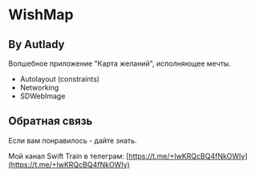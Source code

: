 # WishMap

## By Autlady

Волшебное приложение "Карта желаний", исполняющее мечты. 

* Autolayout (constraints)
* Networking
* SDWebImage


## Обратная связь

Если вам понравилось - дайте знать.

Мой канал Swift Train в телеграм: [https://t.me/+IwKRQcBQ4fNkOWIy](https://t.me/+IwKRQcBQ4fNkOWIy)

